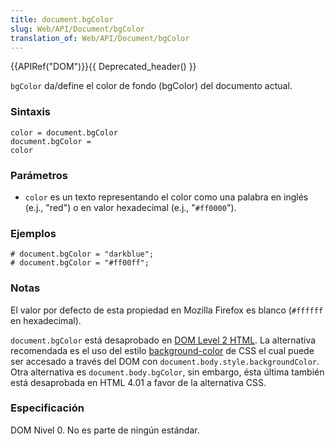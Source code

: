 ```yaml
---
title: document.bgColor
slug: Web/API/Document/bgColor
translation_of: Web/API/Document/bgColor
---
```

{{APIRef("DOM")}}{{ Deprecated_header() }}

`bgColor` da/define el color de fondo (bgColor) del documento actual.

### Sintaxis

    color = document.bgColor
    document.bgColor =
    color

### Parámetros

- `color` es un texto representando el color como una palabra en inglés (e.j., "red") o en valor hexadecimal (e.j., "`#ff0000`").

### Ejemplos

    # document.bgColor = "darkblue";
    # document.bgColor = "#ff00ff";

### Notas

El valor por defecto de esta propiedad en Mozilla Firefox es blanco (`#ffffff` en hexadecimal).

`document.bgColor` está desaprobado en [DOM Level 2 HTML](http://www.w3.org/TR/DOM-Level-2-HTML/html.html#ID-26809268). La alternativa recomendada es el uso del estilo [background-color](es/CSS/background-color) de CSS el cual puede ser accesado a través del DOM con `document.body.style.backgroundColor`. Otra alternativa es `document.body.bgColor`, sin embargo, ésta última también está desaprobada en HTML 4.01 a favor de la alternativa CSS.

### Especificación

DOM Nivel 0. No es parte de ningún estándar.
